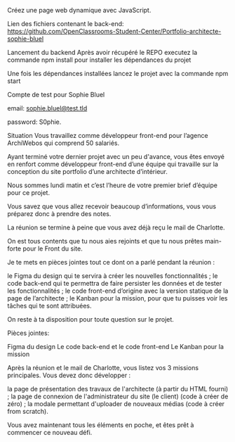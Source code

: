 Créez une page web dynamique avec JavaScript.

Lien des fichiers contenant le back-end: https://github.com/OpenClassrooms-Student-Center/Portfolio-architecte-sophie-bluel

Lancement du backend
Après avoir récupéré le REPO executez la commande npm install pour installer les dépendances du projet

Une fois les dépendances installées lancez le projet avec la commande npm start

Compte de test pour Sophie Bluel

email: sophie.bluel@test.tld

password: S0phie.


Situation
Vous travaillez comme développeur front-end pour l’agence ArchiWebos qui comprend 50 salariés. 

Ayant terminé votre dernier projet avec un peu d'avance, vous êtes envoyé en renfort comme développeur front-end d’une équipe qui travaille sur la conception du site portfolio d’une architecte d’intérieur.

Nous sommes lundi matin et c’est l’heure de votre premier brief d’équipe pour ce projet.

Vous savez que vous allez recevoir beaucoup d’informations, vous vous préparez donc à prendre des notes.

La réunion se termine à peine que vous avez déjà reçu le mail de Charlotte.
 
On est tous contents que tu nous aies rejoints et que tu nous prêtes main-forte pour le Front du site. 

Je te mets en pièces jointes tout ce dont on a parlé pendant la réunion :

le Figma du design qui te servira à créer les nouvelles fonctionnalités ;
le code back-end qui te permettra de faire persister les données et de tester les fonctionnalités ;
le code front-end d’origine avec la version statique de la page de l’architecte ;
le Kanban pour la mission, pour que tu puisses voir les tâches qui te sont attribuées.

On reste à ta disposition pour toute question sur le projet. 

Pièces jointes:

Figma du design
Le code back-end et le code front-end
Le Kanban pour la mission
 

Après la réunion et le mail de Charlotte, vous listez vos 3 missions principales. Vous devez donc développer :

la page de présentation des travaux de l'architecte (à partir du HTML fourni) ;
la page de connexion de l'administrateur du site (le client) (code à créer de zéro) ;
la modale permettant d'uploader de nouveaux médias (code à créer from scratch).
 

Vous avez maintenant tous les éléments en poche, et êtes prêt à commencer ce nouveau défi.